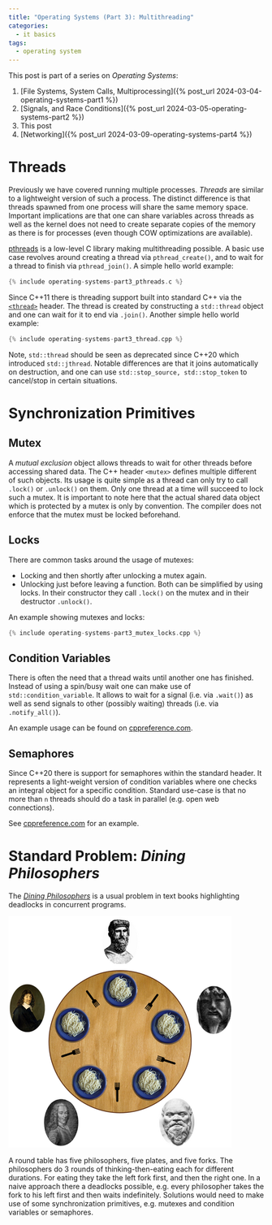 ```yaml
---
title: "Operating Systems (Part 3): Multithreading"
categories:
  - it basics
tags:
  - operating system
---
```


This post is part of a series on _Operating Systems_:
1. [File Systems, System Calls, Multiprocessing]({% post_url 2024-03-04-operating-systems-part1 %})
2. [Signals, and Race Conditions]({% post_url 2024-03-05-operating-systems-part2 %})
3. This post
4. [Networking]({% post_url 2024-03-09-operating-systems-part4 %})

# Threads

Previously we have covered running multiple processes.
_Threads_ are similar to a lightweight version of such a process.
The distinct difference is that threads spawned from one process will share the same memory space.
Important implications are that one can share variables across threads as well as the kernel does not need to create separate copies of the memory as there is for processes (even though COW optimizations are available).

[pthreads](https://www.man7.org/linux/man-pages/man7/pthreads.7.html) is a low-level C library making multithreading possible.
A basic use case revolves around creating a thread via `pthread_create()`, and to wait for a thread to finish via `pthread_join()`.
A simple hello world example:
```c
{% include operating-systems-part3_pthreads.c %}
```

Since C++11 there is threading support built into standard C++ via the [`<thread>`](https://en.cppreference.com/w/cpp/thread) header.
The thread is created by constructing a `std::thread` object and one can wait for it to end via `.join()`.
Another simple hello world example:
```c++
{% include operating-systems-part3_thread.cpp %}
```
Note, `std::thread` should be seen as deprecated since C++20 which introduced `std::jthread`.
Notable differences are that it joins automatically on destruction, and one can use `std::stop_source, std::stop_token` to cancel/stop in certain situations.

# Synchronization Primitives

## Mutex

A _mutual exclusion_ object allows threads to wait for other threads before accessing shared data.
The C++ header `<mutex>` defines multiple different of such objects.
Its usage is quite simple as a thread can only try to call `.lock()` or `.unlock()` on them.
Only one thread at a time will succeed to lock such a mutex.
It is important to note here that the actual shared data object which is protected by a mutex is only by convention.
The compiler does not enforce that the mutex must be locked beforehand.

## Locks

There are common tasks around the usage of mutexes:
- Locking and then shortly after unlocking a mutex again.
- Unlocking just before leaving a function.
Both can be simplified by using locks.
In their constructor they call `.lock()` on the mutex and in their destructor `.unlock()`.

An example showing mutexes and locks:
```c++
{% include operating-systems-part3_mutex_locks.cpp %}
```

## Condition Variables

There is often the need that a thread waits until another one has finished.
Instead of using a spin/busy wait one can make use of `std::condition_variable`.
It allows to wait for a signal (i.e. via `.wait()`) as well as send signals to other (possibly waiting) threads (i.e. via `.notify_all()`).

An example usage can be found on [cppreference.com](https://en.cppreference.com/w/cpp/thread/condition_variable).

## Semaphores

Since C++20 there is support for semaphores within the standard <semaphore> header.
It represents a light-weight version of condition variables where one checks an integral object for a specific condition.
Standard use-case is that no more than `n` threads should do a task in parallel (e.g. open web connections).

See [cppreference.com](https://en.cppreference.com/w/cpp/thread/counting_semaphore) for an example.

# Standard Problem: _Dining Philosophers_

The [_Dining Philosophers_](https://en.wikipedia.org/wiki/Dining_philosophers_problem) is a usual problem in text books highlighting deadlocks in concurrent programs.

![Philosophers think and eat](/assets/images/dining_philosophers.png)

A round table has five philosophers, five plates, and five forks.
The philosophers do 3 rounds of thinking-then-eating each for different durations.
For eating they take the left fork first, and then the right one.
In a naive approach there a deadlocks possible, e.g. every philosopher takes the fork to his left first and then waits indefinitely.
Solutions would need to make use of some synchronization primitives, e.g. mutexes and condition variables or semaphores.
